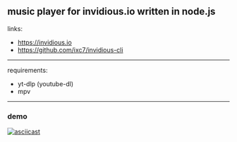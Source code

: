 
## music player for invidious.io written in node.js

links:
+ https://invidious.io
+ https://github.com/ixc7/invidious-cli

---

requirements:
+ yt-dlp (youtube-dl)
+ mpv

---

### demo

[![asciicast](https://asciinema.org/a/WDEIPPfkfvP7lXkuJjA7PM7t5.svg)](https://asciinema.org/a/WDEIPPfkfvP7lXkuJjA7PM7t5)

